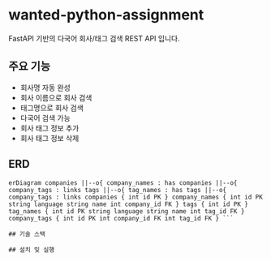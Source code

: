 # wanted-python-assignment

FastAPI 기반의 다국어 회사/태그 검색 REST API 입니다.

## 주요 기능

-   회사명 자동 완성
-   회사 이름으로 회사 검색
-   태그명으로 회사 검색
-   다국어 검색 가능
-   회사 태그 정보 추가
-   회사 태그 정보 삭제

## ERD

````mermaid
erDiagram companies ||--o{ company_names : has companies ||--o{ company_tags : links tags ||--o{ tag_names : has tags ||--o{ company_tags : links companies { int id PK } company_names { int id PK string language string name int company_id FK } tags { int id PK } tag_names { int id PK string language string name int tag_id FK } company_tags { int id PK int company_id FK int tag_id FK } ```

## 기술 스택

## 설치 및 실행
````
